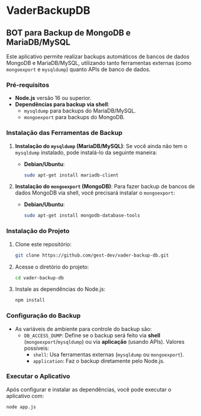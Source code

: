 # VaderBackupDB

## BOT para Backup de MongoDB e MariaDB/MySQL

Este aplicativo permite realizar backups automáticos de bancos de dados MongoDB e MariaDB/MySQL, utilizando tanto ferramentas externas (como `mongoexport` e `mysqldump`) quanto APIs de banco de dados.

### Pré-requisitos

- **Node.js** versão 16 ou superior.
- **Dependências para backup via shell**:
    - `mysqldump` para backups do MariaDB/MySQL.
    - `mongoexport` para backups do MongoDB.

### Instalação das Ferramentas de Backup

1. **Instalação do `mysqldump` (MariaDB/MySQL)**:
   Se você ainda não tem o `mysqldump` instalado, pode instalá-lo da seguinte maneira:

   - **Debian/Ubuntu**:
     ```bash
     sudo apt-get install mariadb-client
     ```

2. **Instalação do `mongoexport` (MongoDB)**:
   Para fazer backup de bancos de dados MongoDB via shell, você precisará instalar o `mongoexport`:

   - **Debian/Ubuntu**:
     ```bash
     sudo apt-get install mongodb-database-tools
     ```

### Instalação do Projeto

1. Clone este repositório:

   ```bash
   git clone https://github.com/gest-dev/vader-backup-db.git
   ```

2. Acesse o diretório do projeto:

   ```bash
   cd vader-backup-db
   ```

3. Instale as dependências do Node.js:

   ```bash
   npm install
   ```

### Configuração do Backup

- As variáveis de ambiente para controle do backup são:
  - `DB_ACCESS_DUMP`: Define se o backup será feito via **shell** (`mongoexport`/`mysqldump`) ou via **aplicação** (usando APIs). Valores possíveis:
    - `shell`: Usa ferramentas externas (`mysqldump` ou `mongoexport`).
    - `application`: Faz o backup diretamente pelo Node.js.

### Executar o Aplicativo

Após configurar e instalar as dependências, você pode executar o aplicativo com:

```bash
node app.js
```
